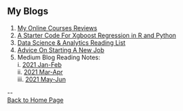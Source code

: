 <head>
  <!-- Global site tag (gtag.js) - Google Analytics -->
<script async src="https://www.googletagmanager.com/gtag/js?id=UA-112502179-1"></script>
<script>
  window.dataLayer = window.dataLayer || [];
  function gtag(){dataLayer.push(arguments);}
  gtag('js', new Date());

  gtag('config', 'UA-112502179-1');
</script>
</head>

## My Blogs

1. [My Online Courses Reviews](https://yudong-94.github.io/personal-website/blogs/MOOCList)  
2. [A Starter Code For Xgboost Regression in R and Python](https://yudong-94.github.io/personal-website/blogs/Starter-Xgboost-Regression-Project)
3. [Data Science & Analytics Reading List](https://yudong-94.github.io/personal-website/blogs/DsaReadingList)
4. [Advice On Starting A New Job](https://yudong-94.github.io/personal-website/blogs/AdviceOnStartingANewJob)
5. Medium Blog Reading Notes:  
  i. [2021 Jan-Feb](https://yudong-94.github.io/personal-website/blogs/reading_notes_2021_1)  
  ii. [2021 Mar-Apr](https://yudong-94.github.io/personal-website/blogs/reading_notes_2021_2)  
  iii. [2021 May-Jun](https://yudong-94.github.io/personal-website/blogs/reading_notes_2021_3)  
  
--  
<a href="https://yudong-94.github.io/personal-website/" title="Back to Home Page">Back to Home Page</a>
